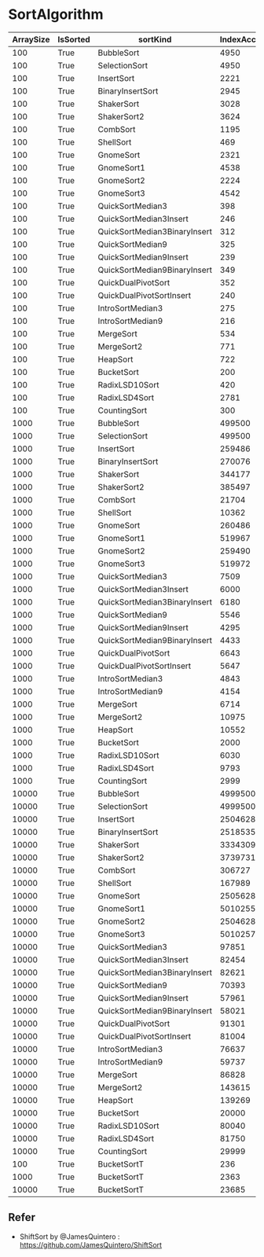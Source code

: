 # SortAlgorithm

ArraySize | IsSorted | sortKind | IndexAccessCount | CompareCount | SwapCount
---- | ---- | ---- | ---- | ---- | ----
100 | True | BubbleSort | 4950 | 4950 | 2221
100 | True | SelectionSort | 4950 | 4950 | 100
100 | True | InsertSort | 2221 | 2221 | 2221
100 | True | BinaryInsertSort | 2945 | 526 | 2320
100 | True | ShakerSort | 3028 | 3028 | 2221
100 | True | ShakerSort2 | 3624 | 3624 | 2221
100 | True | CombSort | 1195 | 1195 | 222
100 | True | ShellSort | 469 | 282 | 469
100 | True | GnomeSort | 2321 | 2221 | 2221
100 | True | GnomeSort1 | 4538 | 4538 | 2221
100 | True | GnomeSort2 | 2224 | 2317 | 2221
100 | True | GnomeSort3 | 4542 | 4542 | 2221
100 | True | QuickSortMedian3 | 398 | 693 | 201
100 | True | QuickSortMedian3Insert | 246 | 258 | 93
100 | True | QuickSortMedian3BinaryInsert | 312 | 300 | 101
100 | True | QuickSortMedian9 | 325 | 1211 | 203
100 | True | QuickSortMedian9Insert | 239 | 276 | 123
100 | True | QuickSortMedian9BinaryInsert | 349 | 347 | 136
100 | True | QuickDualPivotSort | 352 | 490 | 329
100 | True | QuickDualPivotSortInsert | 240 | 316 | 193
100 | True | IntroSortMedian3 | 275 | 294 | 75
100 | True | IntroSortMedian9 | 216 | 300 | 86
100 | True | MergeSort | 534 | 544 | 623
100 | True | MergeSort2 | 771 | 536 | 672
100 | True | HeapSort | 722 | 1065 | 626
100 | True | BucketSort | 200 | 100 | 0
100 | True | RadixLSD10Sort | 420 | 200 | 0
100 | True | RadixLSD4Sort | 2781 | 400 | 0
100 | True | CountingSort | 300 | 0 | 0
1000 | True | BubbleSort | 499500 | 499500 | 259486
1000 | True | SelectionSort | 499500 | 499500 | 1000
1000 | True | InsertSort | 259486 | 259486 | 259486
1000 | True | BinaryInsertSort | 270076 | 8592 | 260485
1000 | True | ShakerSort | 344177 | 344177 | 259486
1000 | True | ShakerSort2 | 385497 | 385497 | 259486
1000 | True | CombSort | 21704 | 21704 | 4085
1000 | True | ShellSort | 10362 | 4821 | 10362
1000 | True | GnomeSort | 260486 | 259486 | 259486
1000 | True | GnomeSort1 | 519967 | 519967 | 259486
1000 | True | GnomeSort2 | 259490 | 260481 | 259486
1000 | True | GnomeSort3 | 519972 | 519972 | 259486
1000 | True | QuickSortMedian3 | 7509 | 10496 | 2845
1000 | True | QuickSortMedian3Insert | 6000 | 6181 | 1645
1000 | True | QuickSortMedian3BinaryInsert | 6180 | 6316 | 1660
1000 | True | QuickSortMedian9 | 5546 | 14506 | 2924
1000 | True | QuickSortMedian9Insert | 4295 | 5127 | 1586
1000 | True | QuickSortMedian9BinaryInsert | 4433 | 5229 | 1598
1000 | True | QuickDualPivotSort | 6643 | 8927 | 4537
1000 | True | QuickDualPivotSortInsert | 5647 | 7343 | 3247
1000 | True | IntroSortMedian3 | 4843 | 5011 | 1609
1000 | True | IntroSortMedian9 | 4154 | 5023 | 1660
1000 | True | MergeSort | 6714 | 8731 | 9402
1000 | True | MergeSort2 | 10975 | 8708 | 9976
1000 | True | HeapSort | 10552 | 17203 | 9561
1000 | True | BucketSort | 2000 | 1000 | 0
1000 | True | RadixLSD10Sort | 6030 | 3000 | 0
1000 | True | RadixLSD4Sort | 9793 | 4000 | 0
1000 | True | CountingSort | 2999 | 0 | 0
10000 | True | BubbleSort | 49995000 | 49995000 | 25046286
10000 | True | SelectionSort | 49995000 | 49995000 | 10000
10000 | True | InsertSort | 25046286 | 25046286 | 25046286
10000 | True | BinaryInsertSort | 25185353 | 119069 | 25056285
10000 | True | ShakerSort | 33343092 | 33343092 | 25046286
10000 | True | ShakerSort2 | 37397310 | 37397310 | 25046286
10000 | True | CombSort | 306727 | 306727 | 59065
10000 | True | ShellSort | 167989 | 75084 | 167989
10000 | True | GnomeSort | 25056286 | 25046286 | 25046286
10000 | True | GnomeSort1 | 50102556 | 50102556 | 25046286
10000 | True | GnomeSort2 | 25046281 | 25056270 | 25046286
10000 | True | GnomeSort3 | 50102572 | 50102572 | 25046286
10000 | True | QuickSortMedian3 | 97851 | 127842 | 35940
10000 | True | QuickSortMedian3Insert | 82454 | 84812 | 23876
10000 | True | QuickSortMedian3BinaryInsert | 82621 | 84946 | 23887
10000 | True | QuickSortMedian9 | 70393 | 160388 | 37765
10000 | True | QuickSortMedian9Insert | 57961 | 66775 | 24231
10000 | True | QuickSortMedian9BinaryInsert | 58021 | 66823 | 24235
10000 | True | QuickDualPivotSort | 91301 | 126405 | 72861
10000 | True | QuickDualPivotSortInsert | 81004 | 109870 | 59229
10000 | True | IntroSortMedian3 | 76637 | 78316 | 23565
10000 | True | IntroSortMedian9 | 59737 | 68586 | 24095
10000 | True | MergeSort | 86828 | 120311 | 128132
10000 | True | MergeSort2 | 143615 | 120419 | 133616
10000 | True | HeapSort | 139269 | 239036 | 129280
10000 | True | BucketSort | 20000 | 10000 | 0
10000 | True | RadixLSD10Sort | 80040 | 40000 | 0
10000 | True | RadixLSD4Sort | 81750 | 40000 | 0
10000 | True | CountingSort | 29999 | 0 | 0
100 | True | BucketSortT | 236 | 100 | 0
1000 | True | BucketSortT | 2363 | 1000 | 0
10000 | True | BucketSortT | 23685 | 10000 | 0


## Refer

* ShiftSort by @JamesQuintero : https://github.com/JamesQuintero/ShiftSort
